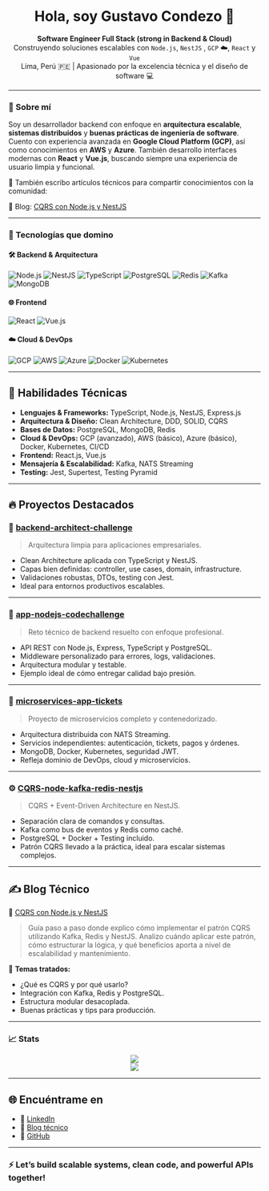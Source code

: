 <h1 align="center">Hola, soy Gustavo Condezo 👋</h1>
<p align="center">
  <strong>Software Engineer Full Stack (strong in Backend & Cloud)</strong><br>
  Construyendo soluciones escalables con <code>Node.js</code>, <code>NestJS</code> , <code>GCP</code> ☁️, <code>React</code> y <code>Vue</code> <br>
  Lima, Perú 🇵🇪 | Apasionado por la excelencia técnica y el diseño de software 💻
</p>

---

### 🚀 Sobre mí

Soy un desarrollador backend con enfoque en **arquitectura escalable**, **sistemas distribuidos** y **buenas prácticas de ingeniería de software**. Cuento con experiencia avanzada en **Google Cloud Platform (GCP)**, así como conocimientos en **AWS** y **Azure**. También desarrollo interfaces modernas con **React** y **Vue.js**, buscando siempre una experiencia de usuario limpia y funcional.

📌 También escribo artículos técnicos para compartir conocimientos con la comunidad:

📝 Blog: [CQRS con Node.js y NestJS](https://blog.codeart.dev/cqrs-implementacion-en-nodejs-con-nestjs/)

---

### 🧠 Tecnologías que domino

#### 🛠️ Backend & Arquitectura
![Node.js](https://img.shields.io/badge/Node.js-339933?style=flat&logo=node.js&logoColor=white)
![NestJS](https://img.shields.io/badge/NestJS-E0234E?style=flat&logo=nestjs&logoColor=white)
![TypeScript](https://img.shields.io/badge/TypeScript-3178C6?style=flat&logo=typescript&logoColor=white)
![PostgreSQL](https://img.shields.io/badge/PostgreSQL-336791?style=flat&logo=postgresql&logoColor=white)
![Redis](https://img.shields.io/badge/Redis-DC382D?style=flat&logo=redis&logoColor=white)
![Kafka](https://img.shields.io/badge/Kafka-231F20?style=flat&logo=apachekafka&logoColor=white)
![MongoDB](https://img.shields.io/badge/MongoDB-47A248?style=flat&logo=mongodb&logoColor=white)

#### 🌐 Frontend
![React](https://img.shields.io/badge/React-20232A?style=flat&logo=react&logoColor=61DAFB)
![Vue.js](https://img.shields.io/badge/Vue.js-35495E?style=flat&logo=vue.js&logoColor=4FC08D)

#### ☁️ Cloud & DevOps
![GCP](https://img.shields.io/badge/GCP-4285F4?style=flat&logo=googlecloud&logoColor=white)
![AWS](https://img.shields.io/badge/AWS-232F3E?style=flat&logo=amazonaws&logoColor=white)
![Azure](https://img.shields.io/badge/Azure-0078D4?style=flat&logo=microsoftazure&logoColor=white)
![Docker](https://img.shields.io/badge/Docker-2496ED?style=flat&logo=docker&logoColor=white)
![Kubernetes](https://img.shields.io/badge/Kubernetes-326CE5?style=flat&logo=kubernetes&logoColor=white)

---

## 🧠 Habilidades Técnicas

- **Lenguajes & Frameworks:** TypeScript, Node.js, NestJS, Express.js
- **Arquitectura & Diseño:** Clean Architecture, DDD, SOLID, CQRS
- **Bases de Datos:** PostgreSQL, MongoDB, Redis
- **Cloud & DevOps:** GCP (avanzado), AWS (básico), Azure (básico), Docker, Kubernetes, CI/CD
- **Frontend:** React.js, Vue.js
- **Mensajería & Escalabilidad:** Kafka, NATS Streaming
- **Testing:** Jest, Supertest, Testing Pyramid

---
## 🔥 Proyectos Destacados

### 🧱 [backend-architect-challenge](https://github.com/gustavocondec/backend-architect-challenge)
> Arquitectura limpia para aplicaciones empresariales.

- Clean Architecture aplicada con TypeScript y NestJS.
- Capas bien definidas: controller, use cases, domain, infrastructure.
- Validaciones robustas, DTOs, testing con Jest.
- Ideal para entornos productivos escalables.

---

### 🔧 [app-nodejs-codechallenge](https://github.com/gustavocondec/app-nodejs-codechallenge)
> Reto técnico de backend resuelto con enfoque profesional.

- API REST con Node.js, Express, TypeScript y PostgreSQL.
- Middleware personalizado para errores, logs, validaciones.
- Arquitectura modular y testable.
- Ejemplo ideal de cómo entregar calidad bajo presión.

---

### 🧩 [microservices-app-tickets](https://github.com/gustavocondec/microservices-app-tickets)
> Proyecto de microservicios completo y contenedorizado.

- Arquitectura distribuida con NATS Streaming.
- Servicios independientes: autenticación, tickets, pagos y órdenes.
- MongoDB, Docker, Kubernetes, seguridad JWT.
- Refleja dominio de DevOps, cloud y microservicios.

---

### ⚙️ [CQRS-node-kafka-redis-nestjs](https://github.com/gustavocondec/CQRS-node-kafka-redis-nestjs)
> CQRS + Event-Driven Architecture en NestJS.

- Separación clara de comandos y consultas.
- Kafka como bus de eventos y Redis como caché.
- PostgreSQL + Docker + Testing incluido.
- Patrón CQRS llevado a la práctica, ideal para escalar sistemas complejos.

---

## ✍️ Blog Técnico

📘 [CQRS con Node.js y NestJS](https://blog.codeart.dev/cqrs-implementacion-en-nodejs-con-nestjs/)
> Guía paso a paso donde explico cómo implementar el patrón CQRS utilizando Kafka, Redis y NestJS. Analizo cuándo aplicar este patrón, cómo estructurar la lógica, y qué beneficios aporta a nivel de escalabilidad y mantenimiento.

🧠 **Temas tratados:**
- ¿Qué es CQRS y por qué usarlo?
- Integración con Kafka, Redis y PostgreSQL.
- Estructura modular desacoplada.
- Buenas prácticas y tips para producción.

---

### 📈 Stats

<p align="center">
  <img src="https://github-readme-stats.vercel.app/api?username=gustavocondec&show_icons=true&theme=tokyonight" />
  <br />
  <img src="https://github-readme-streak-stats.herokuapp.com/?user=gustavocondec&theme=tokyonight" />
</p>

---

## 🌐 Encuéntrame en

- 💼 [LinkedIn](https://www.linkedin.com/in/gustavo-condezo-camayo-52ab3b196/)
- 📘 [Blog técnico](https://blog.codeart.dev/cqrs-implementacion-en-nodejs-con-nestjs/)
- 🐙 [GitHub](https://github.com/gustavocondec)

---

### ⚡ Let’s build scalable systems, clean code, and powerful APIs together!

